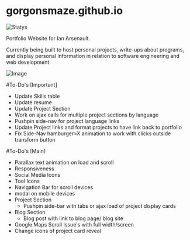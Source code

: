 # gorgonsmaze.github.io

![Statys](https://img.shields.io/badge/Complete-75%25-orange.svg)

Portfolio Website for Ian Arsenault.

Currently being built to host personal projects, write-ups about programs, and display personal information in relation to software engineering and web development


![Image](http://i.imgur.com/oGVINmF.png)

#To-Do's [Important]
* Update Skills table
* Update resume
* Update Project Section
 * Work on ajax calls for multiple project sections by language
 * Pushpin side-nav for project language links
 * Update Project links and format projects to have link back to portfolio
* Fix Side-Nav hamburger>X animation to work with clicks outside transform button

#To-Do's [Main]
* Parallax text animation on load and scroll
* Responsiveness
 * Social Media Icons
 * Tool Icons
 * Navigation Bar for scroll devices
 * modal on mobile devices
* Project Section
  * Pushpin side-bar with tabs or ajax load of project display cards
* Blog Section
  * Blog post with link to blog page/ blog site
* Google Maps Scroll Issue's with full width/screen
* Change icons of project card reveal
 

